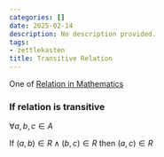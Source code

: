```yaml
---
categories: []
date: 2025-02-14
description: No description provided.
tags:
- zettlekasten
title: Transitive Relation
---
```


One of [Relation in Mathematics](Relation%20in%20Mathematics.md)

### If relation is transitive

$\forall a, b, c \in A$

If $(a, b) \in R \land (b, c) \in R$ then $(a, c) \in R$